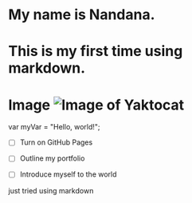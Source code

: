 # My name is Nandana.
# This is my first time using markdown.
# Image           ![Image of Yaktocat](https://octodex.github.com/images/yaktocat.png)
var myVar = "Hello, world!";
- [ ] Turn on GitHub Pages
- [ ] Outline my portfolio
- [ ] Introduce myself to the world

















just tried using markdown

